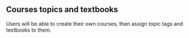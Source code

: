 ## Courses topics and textbooks

Users will be able to create their own courses, then assign topic tags and textbooks to them.
